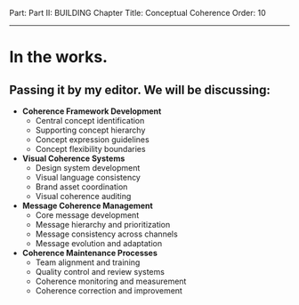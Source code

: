 Part: Part II: BUILDING
Chapter Title: Conceptual Coherence
Order: 10

---

# In the works.

## Passing it by my editor. We will be discussing:

- **Coherence Framework Development**
  - Central concept identification
  - Supporting concept hierarchy
  - Concept expression guidelines
  - Concept flexibility boundaries
- **Visual Coherence Systems**
  - Design system development
  - Visual language consistency
  - Brand asset coordination
  - Visual coherence auditing
- **Message Coherence Management**
  - Core message development
  - Message hierarchy and prioritization
  - Message consistency across channels
  - Message evolution and adaptation
- **Coherence Maintenance Processes**
  - Team alignment and training
  - Quality control and review systems
  - Coherence monitoring and measurement
  - Coherence correction and improvement

<div style="height: 120px;"></div>
